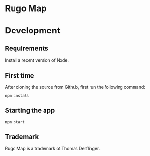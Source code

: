# Rugo Map

# Development

## Requirements

Install a recent version of Node.

## First time

After cloning the source from Github, first run the following command:

```
npm install
```


## Starting the app

```
npm start
```


## Trademark

Rugo Map is a trademark of Thomas Derflinger.
